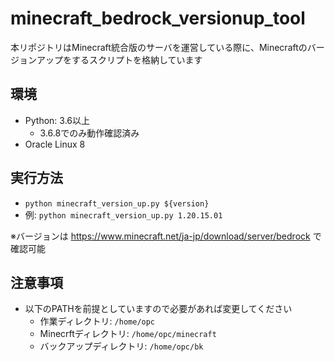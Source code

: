 # minecraft_bedrock_versionup_tool

本リポジトリはMinecraft統合版のサーバを運営している際に、Minecraftのバージョンアップをするスクリプトを格納しています

## 環境
- Python: 3.6以上
  - 3.6.8でのみ動作確認済み
- Oracle Linux 8

## 実行方法
- `python minecraft_version_up.py ${version}`
- 例: `python minecraft_version_up.py 1.20.15.01`

※バージョンは https://www.minecraft.net/ja-jp/download/server/bedrock で確認可能

## 注意事項
- 以下のPATHを前提としていますので必要があれば変更してください
  - 作業ディレクトリ: `/home/opc`
  - Minecrftディレクトリ: `/home/opc/minecraft`
  - バックアップディレクトリ: `/home/opc/bk`
